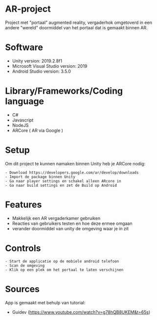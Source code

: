 # AR-project
 Project met "portaal" augmented reality, vergaderhok omgetoverd in een andere "wereld" doormiddel van het portaal dat is gemaakt binnen AR.
 
 
# Software
- Unity version: 2019.2.8f1
- Microsoft Visual Studio version: 2019
- Android Studio version: 3.5.0

# Library/Frameworks/Coding language
- C#
- Javascript
- NodeJS
- ARCore ( AR via Google )

# Setup
Om dit project te kunnen namaken binnen Unity heb je ARCore nodig:
````
- Download https://developers.google.com/ar/develop/downloads
- Import de package binnen Unity
- Ga naar player settings en schakel alleen ARcore in
- Ga naar build settings en zet de Build op Android
````
# Features
- Makkelijk een AR vergaderkamer gebruiken
- Reacties van gebruikers testen en hoe deze ermee omgaan
- verander doormiddel van unity de omgeving waar je in zit

# Controls
````
- Start de applicatie op de mobiele android telefoon
- Scan de omgeving 
- Klik op een plek om het portaal te laten verschijnen
````

# Sources
App is gemaakt met behulp van tutorial: 
- Guidev (https://www.youtube.com/watch?v=g78hQB8UKEM&t=65s)



